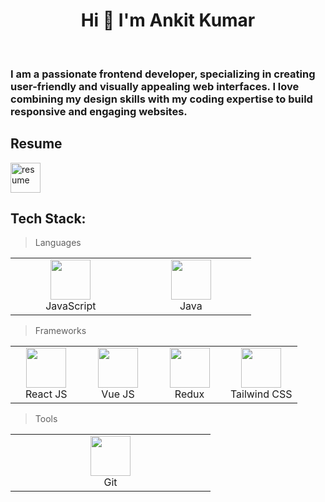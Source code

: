 <h1 align="center">Hi 👋 I'm Ankit Kumar</h1>

<br>

### I am a passionate frontend developer, specializing in creating user-friendly and visually appealing web interfaces. I love combining my design skills with my coding expertise to build responsive and engaging websites.

## Resume

<a href="https://drive.google.com/file/d/1oZ_CzE5kTGzz85RfZf7kj6TwRAfnhpib/view?usp=sharing">
<img src="https://img.icons8.com/officel/16/resume.png" alt="resume" width="48"/>
</a>

## Tech Stack:

> Languages

<table>
	<tbody>
    <tr>
      <td align="center" width="25%">   
        <img height="64px" width="64px" src="https://cdn.svgporn.com/logos/javascript.svg">
        <br>JavaScript
      </td>
      <td align="center" width="25%">   
        <img height="64px" width="64px" src="https://cdn.svgporn.com/logos/java.svg">
        <br>Java
      </td>
    </tr>
  </tbody>
</table>

> Frameworks

<table>
	<tbody>
    <tr>
      <td align="center" width="25%">   
        <img height="64px" width="64px" src="https://cdn.svgporn.com/logos/react.svg">
        <br>React JS
      </td>
      <td align="center" width="25%">   
        <img height="64px" width="64px" src="https://cdn.svgporn.com/logos/vue.svg">
        <br>Vue JS
      </td>
      <td align="center" width="25%">   
        <img height="64px" width="64px" src="https://cdn.svgporn.com/logos/redux.svg">
        <br>Redux
      </td>
      <td align="center" width="25%">   
        <img height="64px" width="64px" src="https://img.icons8.com/color/96/null/tailwindcss.png">
        <br>Tailwind CSS
      </td>
    </tr>
  </tbody>
</table>

> Tools

<table>
	<tbody>
    <tr>
      <td align="center" width="25%">   
        <img height="64px" width="64px" src="https://img.icons8.com/color/96/git.png">
        <br>Git
      </td>
    </tr>
  </tbody>
</table>

<!--
**AnkitKr625/ankitkr625** is a ✨ _special_ ✨ repository because its `README.md` (this file) appears on your GitHub profile.

Here are some ideas to get you started:

- 🔭 I’m currently working on ...
- 🌱 I’m currently learning ...
- 👯 I’m looking to collaborate on ...
- 🤔 I’m looking for help with ...
- 💬 Ask me about ...
- 📫 How to reach me: ...
- 😄 Pronouns: ...
- ⚡ Fun fact: ...
-->
